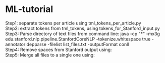 # ML-tutorial  

Step1: separate tokens per article using tml_tokens_per_article.py  
Step2: extract tokens from tml_tokens, using tokens_for_Stanford_input.py  
Step3: Parse directory of text files from command line: java -cp "*" -mx3g edu.stanford.nlp.pipeline.StanfordCoreNLP -tokenize.whitespace true -annotator depparse -filelist list_files.txt -outputFormat conll  
Step4: Remove spaces from Stanford output using:  
Step5: Merge all files to a single one using:  
